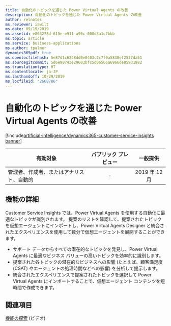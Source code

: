 ```yaml
---
title: 自動化のトピックを通じた Power Virtual Agents の改善
description: 自動化のトピックを通じた Power Virtual Agents の改善
author: relnotes
ms.reviewer: iawilt
ms.date: 09/19/2019
ms.assetid: e863278d-615e-e911-a96c-000d3a1c7bbb
ms.topic: article
ms.service: business-applications
ms.author: tpalmer
dynamics365pdf: true
ms.openlocfilehash: 5e87d1c6248dd0e0403c2c7f0a5838ef2537da51
ms.sourcegitcommit: 5d6e90743e29603bfc5d06566a6966de05931982
ms.translationtype: HT
ms.contentlocale: ja-JP
ms.lasthandoff: 10/29/2019
ms.locfileid: "2668786"
---
```

# <a name="improve-power-virtual-agents-through-topics-for-automation"></a>自動化のトピックを通じた Power Virtual Agents の改善
[!include[artificial-intelligence/dynamics365-customer-service-insights banner](../includes/artificial-intelligence/dynamics365-customer-service-insights.md)]

| 有効対象    |  パブリック プレビュー | 一般提供 | 
| ---------- | :----------: |:----------: |
|管理者、作成者、またはアナリスト、自動的|-| 2019 年 12 月|






## <a name="feature-details"></a>機能の詳細
<!--feature detail start -->
Customer Service Insights では、Power Virtual Agents を使用する自動化に最適なトピックが識別されます。 提案のリストを確認して、提案されたトピックを仮想エージェントにインポートし、Power Virtual Agents Designer と統合されたエクスペリエンスを使用して数分で仮想エージェントを展開することができます。 

- サポート データからすべての潜在的なトピックを発見し、Power Virtual Agents に最適なビジネス バリューの高いトピックを効率的に識別します。  
-  提案された各トピックの潜在的なビジネスへの影響 (たとえば、顧客満足度 (CSAT) やエージェントの処理時間などへの影響) を分析して提示します。  
-  統合されたエクスペリエンスで提案されたトピックを選択して Power Virtual Agents にインポートすることで、仮想エージェント コンテンツを短時間で作成できます。
<!--feature detail end -->










## <a name="see-also"></a>関連項目
[機能の探索](https://aka.ms/ROGCSI19RW2ROV4) (ビデオ)
